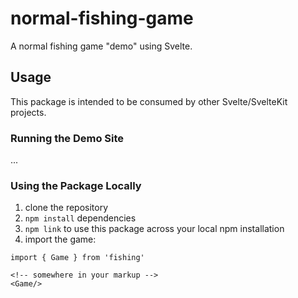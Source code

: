 # normal-fishing-game

A normal fishing game "demo" using Svelte.

## Usage

This package is intended to be consumed by other Svelte/SvelteKit projects.

### Running the Demo Site

...

### Using the Package Locally

1. clone the repository
2. `npm install` dependencies
3. `npm link` to use this package across your local npm installation
4. import the game:

```sveltehtml
import { Game } from 'fishing'

<!-- somewhere in your markup -->
<Game/>
```